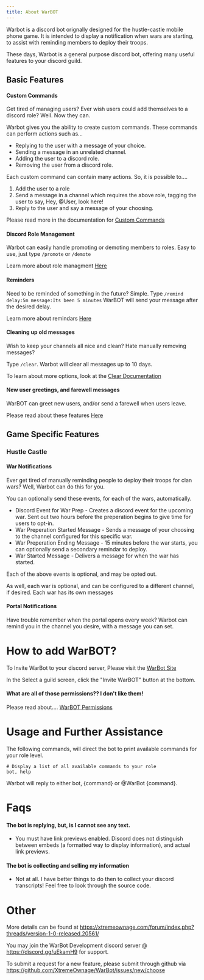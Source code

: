 ```yaml
---
title: About WarBOT
---
```


Warbot is a discord bot orignally designed for the hustle-castle mobile phone game. It is intended to display a notification when wars are starting, to assist with reminding members to deploy their troops.

These days, Warbot is a general purpose discord bot, offering many useful features to your discord guild.

## Basic Features

#### Custom Commands

Get tired of managing users? Ever wish users could add themselves to a discord role? Well. Now they can.

Warbot gives you the ability to create custom commands. These commands can perform actions such as...

* Replying to the user with a message of your choice.
* Sending a message in an unrelated channel.
* Adding the user to a discord role.
* Removing the user from a discord role.

Each custom command can contain many actions. So, it is possible to....

1. Add the user to a role
2. Send a message in a channel which requires the above role, tagging the user to say, Hey, @User, look here!
3. Reply to the user and say a message of your choosing.

Please read more in the documentation for [Custom Commands](Features/CustomCommands.md)

#### Discord Role Management

Warbot can easily handle promoting or demoting members to roles. Easy to use, just type `/promote` or `/demote`

Learn more about role managment [Here](Features/RoleManagement.md)

<!--
### Voting

Ever need a standarized way to initiate a vote in Discord? WarBOT is here to help!

```
bot, vote 5m Question goes here
```

* The duration of the poll is adjustable from 5 minutes, up to 1 day.
* You have configurable options.
* The entire poll entry process is guided.
-->

#### Reminders
Need to be reminded of something in the future? Simple. Type `/remind delay:5m message:Its been 5 minutes` WarBOT will send your message after the desired delay.

Learn more about remindars [Here](Features/Reminders.md)

#### Cleaning up old messages
Wish to keep your channels all nice and clean? Hate manually removing messages?

Type `/clear`. Warbot will clear all messages up to 10 days. 

To learn about more options, look at the [Clear Documentation](Features/ClearMessages.md)

#### New user greetings, and farewell messages
WarBOT can greet new users, and/or send a farewell when users leave.

Please read about these features [Here](Features/UserJoinLeave.md)


## Game Specific Features

### Hustle Castle

#### War Notifications

Ever get tired of manually reminding people to deploy their troops for clan wars? Well, Warbot can do this for you.

You can optionally send these events, for each of the wars, automatically.

* Discord Event for War Prep - Creates a discord event for the upcoming war. Sent out two hours before the preperation begins to give time for users to opt-in.
* War Preperation Started Message - Sends a message of your choosing to the channel configured for this specific war.
* War Preperation Ending Message - 15 minutes before the war starts, you can optionally send a secondary remindar to deploy.
* War Started Message - Delivers a message for when the war has started.

Each of the above events is optional, and may be opted out. 

As well, each war is optional, and can be configured to a different channel, if desired. Each war has its own messages

#### Portal Notifications

Have trouble remember when the portal opens every week? Warbot can remind you in the channel you desire, with a message you can set.


# How to add WarBOT?
To Invite WarBot to your discord server, Please visit the [WarBot Site](https://warbot.dev/)

In the Select a guild screen, click the "Invite WarBOT"  button at the bottom.

#### What are all of those permissions?? I don't like them!

Please read about.... [WarBOT Permissions](Faqs/Permissions.md)


# Usage and Further Assistance

The following commands, will direct the bot to print available commands for your role level.
```
# Display a list of all available commands to your role
bot, help
```

Warbot will reply to either bot, {command} or @WarBot {command}.

# Faqs

#### The bot is replying, but, is I cannot see any text.

* You must have link previews enabled. Discord does not distinguish between embeds (a formatted way to display information), and actual link previews.

#### The bot is collecting and selling my information

* Not at all. I have better things to do then to collect your discord transcripts! Feel free to look through the source code.

# Other

More details can be found at https://xtremeownage.com/forum/index.php?threads/version-1-0-released.20561/

You may join the WarBot Development discord server @ https://discord.gg/uEkamH9 for support.

To submit a request for a new feature, please submit through github via https://github.com/XtremeOwnage/WarBot/issues/new/choose